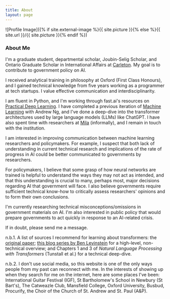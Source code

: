 ```yaml
---
title: About
layout: page
---
```

![Profile Image]({% if site.external-image %}{{ site.picture }}{% else %}{{ site.url }}/{{ site.picture }}{% endif %})

### About Me

I'm a graduate student, departmental scholar, Joubin-Selig Scholar, and Ontario Graduate Scholar in International Affairs at [Carleton](https://carleton.ca/npsia/). My goal is to contribute to government policy on AI.

I received analytical training in philosophy at Oxford (First Class Honours), and I gained technical knowledge from five years working as a programmer at tech startups. I value effective communication and interdisciplinarity.

I am fluent in Python, and I'm working through fast.ai's resources on [Practical Deep Learning](https://course.fast.ai/). I have completed a previous iteration of [Machine Learning](https://www.coursera.org/specializations/machine-learning-introduction) with Andrew Ng, and I've done a deep-dive into the transformer architectures used by large language models (LLMs) like ChatGPT. I have also spent time with researchers at [Mila](https://mila.quebec/) (informally), and I remain in touch with the institution.

I am interested in improving communication between machine learning researchers and policymakers. For example, I suspect that both lack of understanding in current technical research and implications of the rate of progress in AI could be better communicated to governments by researchers.

For policymakers, I believe that some grasp of how neural networks are trained is helpful to understand the ways they may not act as intended, and that this understanding is crucial to many, perhaps most, major decisions regarding AI that government will face. I also believe governments require sufficient technical know-how to critically assess researchers' opinions and to form their own conclusions.

I'm currently researching technical misconceptions/omissions in government materials on AI. I'm also interested in public policy that would prepare governments to act quickly in response to an AI-related crisis.

If in doubt, please send me a message.

n.b.1. A list of sources I recommend for learning about transformers: the [original paper](https://arxiv.org/abs/1706.03762); [this blog series by Ben Levinstein](https://benlevinstein.substack.com/p/a-conceptual-guide-to-transformers?sd=pf) for a high-level, non-technical overview; and Chapters 1 and 3 of *Natural Language Processing with Transformers* (Tunstall et al.) for a technical deep-dive.

n.b.2. I don't use social media, so this website is one of the only ways people from my past can reconnect with me. In the interests of showing up when they search for me on the internet, here are some places I've been: International Guitar Festival (IGF), St Bartholomew's School in Newbury (St Bart's), The Catweazle Club, Mansfield College, Oxford University, Busbud, Procurify, the Choir of the Church of St. Andrew and St. Paul (A&P).

